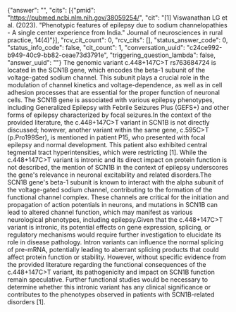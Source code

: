 {"answer": "", "cits": [{"pmid": "https://pubmed.ncbi.nlm.nih.gov/38059254/", "cit": "[1] Viswanathan LG et al. (2023). \"Phenotypic features of epilepsy due to sodium channelopathies - A single center experience from India.\" Journal of neurosciences in rural practice, 14(4)"}], "rcv_cit_count": 0, "rcv_cits": [], "status_answer_code": 0, "status_info_code": false, "cit_count": 1, "conversation_uuid": "c24ce992-b949-40c9-bb82-ceae73d3791e", "triggering_question_lambda": false, "answer_uuid": ""}
The genomic variant c.448+147C>T rs763684724 is located in the SCN1B gene, which encodes the beta-1 subunit of the voltage-gated sodium channel. This subunit plays a crucial role in the modulation of channel kinetics and voltage-dependence, as well as in cell adhesion processes that are essential for the proper function of neuronal cells. The SCN1B gene is associated with various epilepsy phenotypes, including Generalized Epilepsy with Febrile Seizures Plus (GEFS+) and other forms of epilepsy characterized by focal seizures.In the context of the provided literature, the c.448+147C>T variant in SCN1B is not directly discussed; however, another variant within the same gene, c.595C>T (p.Pro199Ser), is mentioned in patient P15, who presented with focal epilepsy and normal development. This patient also exhibited central tegmental tract hyperintensities, which were restricting [1]. While the c.448+147C>T variant is intronic and its direct impact on protein function is not described, the mention of SCN1B in the context of epilepsy underscores the gene's relevance in neuronal excitability and related disorders.The SCN1B gene's beta-1 subunit is known to interact with the alpha subunit of the voltage-gated sodium channel, contributing to the formation of the functional channel complex. These channels are critical for the initiation and propagation of action potentials in neurons, and mutations in SCN1B can lead to altered channel function, which may manifest as various neurological phenotypes, including epilepsy.Given that the c.448+147C>T variant is intronic, its potential effects on gene expression, splicing, or regulatory mechanisms would require further investigation to elucidate its role in disease pathology. Intron variants can influence the normal splicing of pre-mRNA, potentially leading to aberrant splicing products that could affect protein function or stability. However, without specific evidence from the provided literature regarding the functional consequences of the c.448+147C>T variant, its pathogenicity and impact on SCN1B function remain speculative. Further functional studies would be necessary to determine whether this intronic variant has any clinical significance or contributes to the phenotypes observed in patients with SCN1B-related disorders [1].